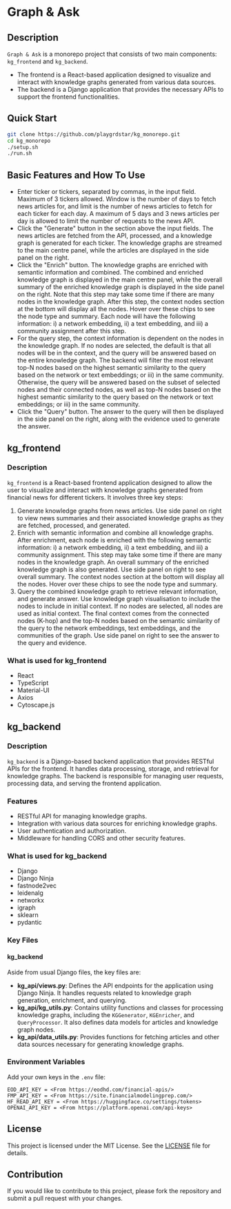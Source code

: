 # Graph & Ask

## Description
`Graph & Ask` is a monorepo project that consists of two main components: `kg_frontend` and `kg_backend`. 
- The frontend is a React-based application designed to visualize and interact with knowledge graphs generated from various data sources. 
- The backend is a Django application that provides the necessary APIs to support the frontend functionalities.

## Quick Start
```bash
git clone https://github.com/playgrdstar/kg_monorepo.git
cd kg_monorepo
./setup.sh
./run.sh
```

## Basic Features and How To Use
- Enter ticker or tickers, separated by commas, in the input field. Maximum of 3 tickers allowed. Window is the number of days to fetch news articles for, and limit is the number of news articles to fetch for each ticker for each day.  A maximum of 5 days and 3 news articles per day is allowed to limit the number of requests to the news API.
- Click the "Generate" button in the section above the input fields. The news articles are fetched from the API, processed, and a knowledge graph is generated for each ticker. The knowledge graphs are streamed to the main centre panel, while the articles are displayed in the side panel on the right.
- Click the "Enrich" button. The knowledge graphs are enriched with semantic information and combined. The combined and enriched knowledge graph is displayed in the main centre panel, while the overall summary of the enriched knowledge graph is displayed in the side panel on the right. Note that this step may take some time if there are many nodes in the knowledge graph. After this step, the context nodes section at the bottom will display all the nodes. Hover over these chips to see the node type and summary. Each node will have the following information: i) a network embedding, ii) a text embedding, and iii) a community assignment after this step.
- For the query step, the context information is dependent on the nodes in the knowledge graph. If no nodes are selected, the default is that all nodes will be in the context, and the query will be answered based on the entire knowledge graph. The backend will filter the most relevant top-N nodes based on the highest semantic similarity to the query based on the network or text embeddings; or iii) in the same community. Otherwise, the query will be answered based on the subset of selected nodes and their connected nodes, as well as  top-N nodes based on the highest semantic similarity to the query based on the network or text embeddings; or iii) in the same community. 
- Click the "Query" button. The answer to the query will then be displayed in the side panel on the right, along with the evidence used to generate the answer.

## kg_frontend

### Description
`kg_frontend` is a React-based frontend application designed to allow the user to visualize and interact with knowledge graphs generated from financial news for different tickers. It involves three key steps:
1. Generate knowledge graphs from news articles. Use side panel on right to view news summaries and their associated knowledge graphs as they are fetched, processed, and generated.
2. Enrich with semantic information and combine all knowledge graphs. After enrichment, each node is enriched with the following semantic information: i) a network embedding, ii) a text embedding, and iii) a community assignment. This step may take some time if there are many nodes in the knowledge graph. An overall summary of the enriched knowledge graph is also generated. Use side panel on right to see overall summary. The context nodes section at the bottom will display all the nodes. Hover over these chips to see the node type and summary.
3. Query the combined knowledge graph to retrieve relevant information, and generate answer. Use knowledge graph visualisation to include the nodes to include in initial context. If no nodes are selected, all nodes are used as initial context. The final context comes from the connected nodes (K-hop) and the top-N nodes based on the semantic similarity of the query to the network embeddings, text embeddings, and the communities of the graph. Use side panel on right to see the answer to the query and evidence.

### What is used for kg_frontend
- React
- TypeScript
- Material-UI
- Axios
- Cytoscape.js

## kg_backend

### Description
`kg_backend` is a Django-based backend application that provides RESTful APIs for the frontend. It handles data processing, storage, and retrieval for knowledge graphs. The backend is responsible for managing user requests, processing data, and serving the frontend application.

### Features
- RESTful API for managing knowledge graphs.
- Integration with various data sources for enriching knowledge graphs.
- User authentication and authorization.
- Middleware for handling CORS and other security features.

### What is used for kg_backend
- Django
- Django Ninja 
- fastnode2vec
- leidenalg
- networkx
- igraph
- sklearn
- pydantic

### Key Files

#### kg_backend

Aside from usual Django files, the key files are:
- **kg_api/views.py**: Defines the API endpoints for the application using Django Ninja. It handles requests related to knowledge graph generation, enrichment, and querying.
- **kg_api/kg_utils.py**: Contains utility functions and classes for processing knowledge graphs, including the `KGGenerator`, `KGEnricher`, and `QueryProcessor`. It also defines data models for articles and knowledge graph nodes.
- **kg_api/data_utils.py**: Provides functions for fetching articles and other data sources necessary for generating knowledge graphs.

### Environment Variables
Add your own keys in the `.env` file:
```
EOD_API_KEY = <From https://eodhd.com/financial-apis/>
FMP_API_KEY = <From https://site.financialmodelingprep.com/>
HF_READ_API_KEY = <From https://huggingface.co/settings/tokens>
OPENAI_API_KEY = <From https://platform.openai.com/api-keys>
```

## License
This project is licensed under the MIT License. See the [LICENSE](LICENSE) file for details.

## Contribution
If you would like to contribute to this project, please fork the repository and submit a pull request with your changes.